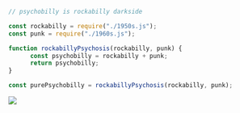 ```javascript
// psychobilly is rockabilly darkside

const rockabilly = require("./1950s.js");
const punk = require("./1960s.js");

function rockabillyPsychosis(rockabilly, punk) {
      const psychobilly = rockabilly + punk;
      return psychobilly;
}

const purePsychobilly = rockabillyPsychosis(rockabilly, punk);
```

<img
  src="https://cr-skills-chart-widget.azurewebsites.net/api/api?username=psychobilly13&bg=%23322a78&skills=JavaScript,TypeScript,Go,Python"
/>
